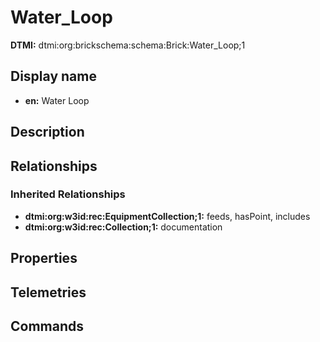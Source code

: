 # Water_Loop
**DTMI:** dtmi:org:brickschema:schema:Brick:Water_Loop;1
## Display name
- **en:** Water Loop
## Description
## Relationships
### Inherited Relationships
* **dtmi:org:w3id:rec:EquipmentCollection;1:** feeds, hasPoint, includes
* **dtmi:org:w3id:rec:Collection;1:** documentation
## Properties
## Telemetries
## Commands
